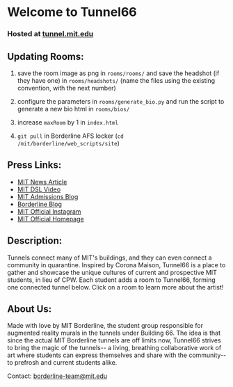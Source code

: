 # Welcome to Tunnel66

### Hosted at [tunnel.mit.edu](http://tunnel.mit.edu/)


## Updating Rooms:
1) save the room image as png in `rooms/rooms/` and save the headshot (if they have one) in `rooms/headshots/` (name the files using the existing convention, with the next number)

2) configure the parameters in `rooms/generate_bio.py` and run the script to generate a new bio html in `rooms/bios/`

3) increase `maxRoom` by 1 in `index.html` 
  
4) `git pull` in Borderline AFS locker (`cd /mit/borderline/web_scripts/site`)

## Press Links:
- [MIT News Article](https://news.mit.edu/2020/tunnel66-collaborative-art-connect-mit-community-0513)
- [MIT DSL Video](https://youtu.be/TdTBWN-yaMo)
- [MIT Admissions Blog](https://mitadmissions.org/blogs/entry/tunnel66/)
- [Borderline Blog](http://borderline.mit.edu/projects.html#Tunnel66)
- [MIT Official Instagram](https://www.instagram.com/p/CAK_sRzgUcZ/?utm_source=ig_web_button_share_sheet)
- [MIT Official Homepage](https://www.instagram.com/p/CAJh4qtnA5P/?utm_source=ig_web_button_share_sheet)

## Description:
Tunnels connect many of MIT's buildings, and they can even connect a community in quarantine. Inspired by Corona Maison, Tunnel66 is a place to gather and showcase the unique cultures of current and prospective MIT students, in lieu of CPW. Each student adds a room to Tunnel66, forming one connected tunnel below. Click on a room to learn more about the artist!

## About Us:
Made with love by MIT Borderline, the student group responsible for augmented reality murals in the tunnels under Building 66. The idea is that since the actual MIT Borderline tunnels are off limits now, Tunnel66 strives to bring the magic of the tunnels-- a living, breathing collaborative work of art where students can express themselves and share with the community-- to prefrosh and current students alike. 

Contact: borderline-team@mit.edu



